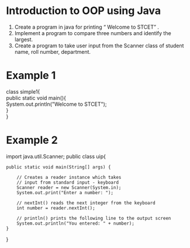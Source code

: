 # Introduction to OOP using Java
1. Create a program in java for printing “ Welcome to STCET” .
2. Implement a program to compare three numbers and identify the largest.
3. Create a program to take user input from the Scanner class of student name, roll number, department.
# Example 1
class simple1{  
    public static void main(){  
     System.out.println("Welcome to STCET");  
    }  
}  
# Example 2
import java.util.Scanner;
public class uip{

    public static void main(String[] args) {

        // Creates a reader instance which takes
        // input from standard input - keyboard
        Scanner reader = new Scanner(System.in);
        System.out.print("Enter a number: ");

        // nextInt() reads the next integer from the keyboard
        int number = reader.nextInt();

        // println() prints the following line to the output screen
        System.out.println("You entered: " + number);
    }
}

